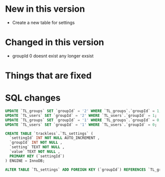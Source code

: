 # New in this version

 - Create a new table for settings

# Changed in this version

 - groupId 0 doesnt exist any longer exsist

# Things that are fixed

# SQL changes

```sql
UPDATE `TL_groups` SET `groupId` = '2' WHERE `TL_groups`.`groupId` = 1;
UPDATE `TL_users` SET `groupId` = '2' WHERE `TL_users`.`groupId` = 1;
UPDATE `TL_groups` SET `groupId` = '1' WHERE `TL_groups`.`groupId` = 0;
UPDATE `TL_users` SET `groupId` = '1' WHERE `TL_users`.`groupId` = 0;

CREATE TABLE `trackless`.`TL_settings` (
  `settingId` INT NOT NULL AUTO_INCREMENT ,
  `groupId` INT NOT NULL ,
  `setting` TEXT NOT NULL ,
  `value` TEXT NOT NULL ,
  PRIMARY KEY (`settingId`)
) ENGINE = InnoDB;

ALTER TABLE `TL_settings` ADD FOREIGN KEY (`groupId`) REFERENCES `TL_groups`(`groupId`) ON DELETE CASCADE ON UPDATE CASCADE;
```